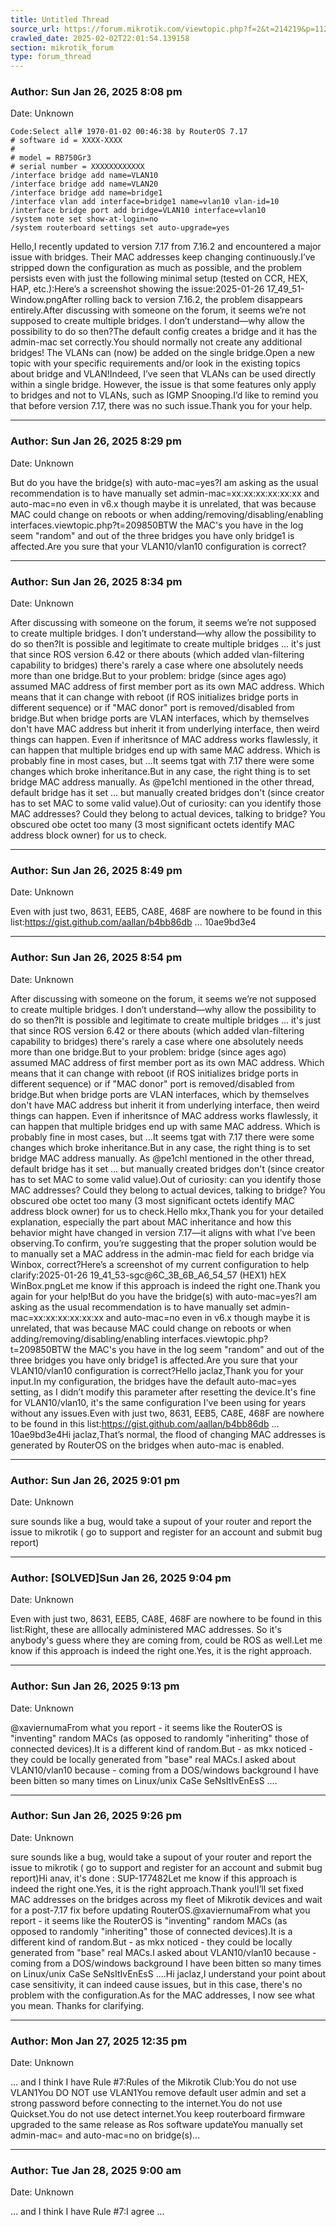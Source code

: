 ```yaml
---
title: Untitled Thread
source_url: https://forum.mikrotik.com/viewtopic.php?f=2&t=214219&p=1121881&amp;sid=3b77a3334c914448dbbc02bfdff4c3aa#p1121881
crawled_date: 2025-02-02T22:01:54.139158
section: mikrotik_forum
type: forum_thread
---
```


### Author: Sun Jan 26, 2025 8:08 pm
Date: Unknown

```
Code:Select all# 1970-01-02 00:46:38 by RouterOS 7.17
# software id = XXXX-XXXX
#
# model = RB750Gr3
# serial number = XXXXXXXXXXXX
/interface bridge add name=VLAN10
/interface bridge add name=VLAN20
/interface bridge add name=bridge1
/interface vlan add interface=bridge1 name=vlan10 vlan-id=10
/interface bridge port add bridge=VLAN10 interface=vlan10
/system note set show-at-login=no
/system routerboard settings set auto-upgrade=yes
```

Hello,I recently updated to version 7.17 from 7.16.2 and encountered a major issue with bridges. Their MAC addresses keep changing continuously.I’ve stripped down the configuration as much as possible, and the problem persists even with just the following minimal setup (tested on CCR, HEX, HAP, etc.):Here’s a screenshot showing the issue:2025-01-26 17_49_51-Window.pngAfter rolling back to version 7.16.2, the problem disappears entirely.After discussing with someone on the forum, it seems we’re not supposed to create multiple bridges. I don’t understand—why allow the possibility to do so then?The default config creates a bridge and it has the admin-mac set correctly.You should normally not create any additional bridges!  The VLANs can (now) be added on the single bridge.Open a new topic with your specific requirements and/or look in the existing topics about bridge and VLAN!Indeed, I’ve seen that VLANs can be used directly within a single bridge. However, the issue is that some features only apply to bridges and not to VLANs, such as IGMP Snooping.I’d like to remind you that before version 7.17, there was no such issue.Thank you for your help.


---
### Author: Sun Jan 26, 2025 8:29 pm
Date: Unknown

But do you have the bridge(s) with auto-mac=yes?I am asking as the usual recommendation is to have manually set admin-mac=xx:xx:xx:xx:xx:xx and auto-mac=no even in v6.x though maybe it is unrelated, that was because MAC could change on reboots or when adding/removing/disabling/enabling interfaces.viewtopic.php?t=209850BTW the MAC's you have in the log seem "random" and out of the three bridges you have only bridge1 is affected.Are you sure that your VLAN10/vlan10 configuration is correct?


---
### Author: Sun Jan 26, 2025 8:34 pm
Date: Unknown

After discussing with someone on the forum, it seems we’re not supposed to create multiple bridges. I don’t understand—why allow the possibility to do so then?It is possible and legitimate to create multiple bridges ... it's just that since ROS version 6.42 or there abouts (which added vlan-filtering capability to bridges) there's rarely a case where one absolutely needs more than one bridge.But to your problem: bridge (since ages ago) assumed MAC address of first member port as its own MAC address. Which means that it can change with reboot (if ROS initializes bridge ports in different sequence) or if "MAC donor" port is removed/disabled from bridge.But when bridge ports are VLAN interfaces, which by themselves don't have MAC address but inherit it from underlying interface, then weird things can happen. Even if inheritsnce of MAC address works flawlessly, it can happen that multiple bridges end up with same MAC address. Which is probably fine in most cases, but ...It seems tgat with 7.17 there were some changes which broke inheritance.But in any case, the right thing is to set bridge MAC address manually. As @pe1chl mentioned in the other thread, default bridge has it set ... but manually created bridges don't (since creator has to set MAC to some valid value).Out of curiosity: can you identify those MAC addresses? Could they belong to actual devices, talking to bridge? You obscured obe octet too many (3 most significant octets identify MAC address block owner) for us to check.


---
### Author: Sun Jan 26, 2025 8:49 pm
Date: Unknown

Even with just two, 8631, EEB5, CA8E, 468F are nowhere to be found in this list:https://gist.github.com/aallan/b4bb86db ... 10ae9bd3e4


---
### Author: Sun Jan 26, 2025 8:54 pm
Date: Unknown

After discussing with someone on the forum, it seems we’re not supposed to create multiple bridges. I don’t understand—why allow the possibility to do so then?It is possible and legitimate to create multiple bridges ... it's just that since ROS version 6.42 or there abouts (which added vlan-filtering capability to bridges) there's rarely a case where one absolutely needs more than one bridge.But to your problem: bridge (since ages ago) assumed MAC address of first member port as its own MAC address. Which means that it can change with reboot (if ROS initializes bridge ports in different sequence) or if "MAC donor" port is removed/disabled from bridge.But when bridge ports are VLAN interfaces, which by themselves don't have MAC address but inherit it from underlying interface, then weird things can happen. Even if inheritsnce of MAC address works flawlessly, it can happen that multiple bridges end up with same MAC address. Which is probably fine in most cases, but ...It seems tgat with 7.17 there were some changes which broke inheritance.But in any case, the right thing is to set bridge MAC address manually. As @pe1chl mentioned in the other thread, default bridge has it set ... but manually created bridges don't (since creator has to set MAC to some valid value).Out of curiosity: can you identify those MAC addresses? Could they belong to actual devices, talking to bridge? You obscured obe octet too many (3 most significant octets identify MAC address block owner) for us to check.Hello mkx,Thank you for your detailed explanation, especially the part about MAC inheritance and how this behavior might have changed in version 7.17—it aligns with what I’ve been observing.To confirm, you’re suggesting that the proper solution would be to manually set a MAC address in the admin-mac field for each bridge via Winbox, correct?Here’s a screenshot of my current configuration to help clarify:2025-01-26 19_41_53-sgc@6C_3B_6B_A6_54_57 (HEX1) hEX WinBox.pngLet me know if this approach is indeed the right one.Thank you again for your help!But do you have the bridge(s) with auto-mac=yes?I am asking as the usual recommendation is to have manually set admin-mac=xx:xx:xx:xx:xx:xx and auto-mac=no even in v6.x though maybe it is unrelated, that was because MAC could change on reboots or when adding/removing/disabling/enabling interfaces.viewtopic.php?t=209850BTW the MAC's you have in the log seem "random" and out of the three bridges you have only bridge1 is affected.Are you sure that your VLAN10/vlan10 configuration is correct?Hello jaclaz,Thank you for your input.In my configuration, the bridges have the default auto-mac=yes setting, as I didn’t modify this parameter after resetting the device.It's fine for VLAN10/vlan10, it's the same configuration I've been using for years without any issues.Even with just two, 8631, EEB5, CA8E, 468F are nowhere to be found in this list:https://gist.github.com/aallan/b4bb86db ... 10ae9bd3e4Hi jaclaz,That’s normal, the flood of changing MAC addresses is generated by RouterOS on the bridges when auto-mac is enabled.


---
### Author: Sun Jan 26, 2025 9:01 pm
Date: Unknown

sure sounds like a bug,  would take a supout of your router and report the issue to mikrotik ( go to support and register for an account and submit bug report)


---
### Author: [SOLVED]Sun Jan 26, 2025 9:04 pm
Date: Unknown

Even with just two, 8631, EEB5, CA8E, 468F are nowhere to be found in this list:Right, these are alllocally administered MAC addresses. So it's anybody's guess where they are coming from, could be ROS as well.Let me know if this approach is indeed the right one.Yes, it is the right approach.


---
### Author: Sun Jan 26, 2025 9:13 pm
Date: Unknown

@xaviernumaFrom what you report - it seems like the RouterOS is "inventing" random MACs  (as opposed to randomly "inheriting" those of connected devices).It is a different kind of random.But - as mkx noticed - they could be locally generated from "base" real MACs.I asked about VLAN10/vlan10 because - coming from a DOS/windows background I have been bitten so many times on Linux/unix CaSe SeNsItIvEnEsS ....


---
### Author: Sun Jan 26, 2025 9:26 pm
Date: Unknown

sure sounds like a bug,  would take a supout of your router and report the issue to mikrotik ( go to support and register for an account and submit bug report)Hi anav, it's done : SUP-177482Let me know if this approach is indeed the right one.Yes, it is the right approach.Thank you!I’ll set fixed MAC addresses on the bridges across my fleet of Mikrotik devices and wait for a post-7.17 fix before updating RouterOS.@xaviernumaFrom what you report - it seems like the RouterOS is "inventing" random MACs  (as opposed to randomly "inheriting" those of connected devices).It is a different kind of random.But - as mkx noticed - they could be locally generated from "base" real MACs.I asked about VLAN10/vlan10 because - coming from a DOS/windows background I have been bitten so many times on Linux/unix CaSe SeNsItIvEnEsS ....Hi jaclaz,I understand your point about case sensitivity, it can indeed cause issues, but in this case, there's no problem with the configuration.As for the MAC addresses, I now see what you mean. Thanks for clarifying.


---
### Author: Mon Jan 27, 2025 12:35 pm
Date: Unknown

... and I think I have Rule #7:Rules of the Mikrotik Club:You do not use VLAN1You DO NOT use VLAN1You remove default user admin and set a strong password before connecting to the internet.You do not use Quickset.You do not use detect internet.You keep routerboard firmware upgraded to the same release as Ros software updateYou manually set admin-mac=<MAC> and auto-mac=no on bridge(s)...


---
### Author: Tue Jan 28, 2025 9:00 am
Date: Unknown

... and I think I have Rule #7:I agree ...

